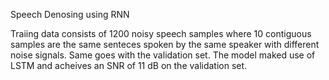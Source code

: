 Speech Denosing using RNN

Traiing data consists of 1200 noisy speech samples where 10 contiguous samples are the same senteces spoken by the same speaker with different noise signals. Same goes with the validation set. The model maked use of LSTM and acheives an SNR of 11 dB on the validation set.